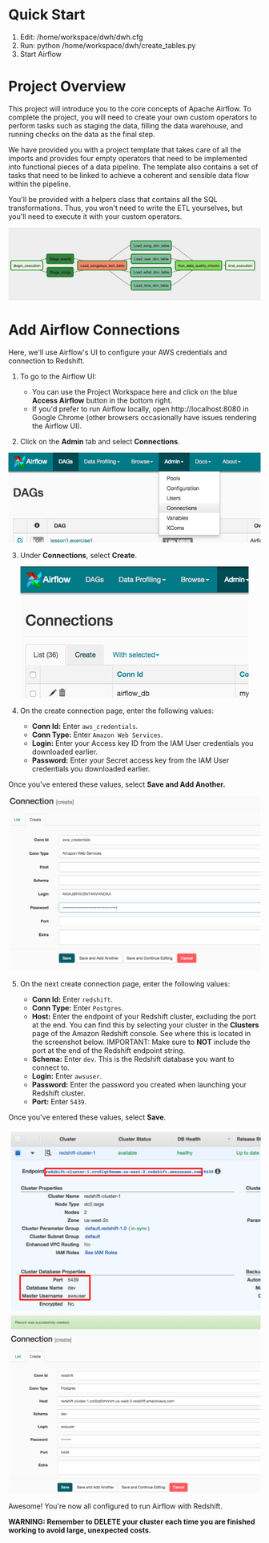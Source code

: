 # Quick Start
1. Edit: /home/workspace/dwh/dwh.cfg
2. Run: python /home/workspace/dwh/create_tables.py
3. Start Airflow

# Project Overview
This project will introduce you to the core concepts of Apache Airflow. To complete the project, you will need to create your own custom operators to perform tasks such as staging the data, filling the data warehouse, and running checks on the data as the final step.

We have provided you with a project template that takes care of all the imports and provides four empty operators that need to be implemented into functional pieces of a data pipeline. The template also contains a set of tasks that need to be linked to achieve a coherent and sensible data flow within the pipeline.

You'll be provided with a helpers class that contains all the SQL transformations. Thus, you won't need to write the ETL yourselves, but you'll need to execute it with your custom operators.

<p align="center">
  <img src="/images/example-dag.png" alt="Example Dag"/>
</p>

# Add Airflow Connections
Here, we'll use Airflow's UI to configure your AWS credentials and connection to Redshift.

1. To go to the Airflow UI:
    * You can use the Project Workspace here and click on the blue **Access Airflow** button in the bottom right.
    * If you'd prefer to run Airflow locally, open http://localhost:8080 in Google Chrome (other browsers occasionally have issues rendering the Airflow UI).

2. Click on the **Admin** tab and select **Connections**.

<p align="center">
  <img src="/images/admin-connections.png" alt="Admin Connections"/>
</p>


3. Under **Connections**, select **Create**.

<p align="center">
  <img src="/images/create-connection.png" alt="Create Connection"/>
</p>

4. On the create connection page, enter the following values:

    * **Conn Id:** Enter `aws_credentials`.  
    * **Conn Type:** Enter `Amazon Web Services`.  
    * **Login:** Enter your Access key ID from the IAM User credentials you downloaded earlier.  
    * **Password:** Enter your Secret access key from the IAM User credentials you downloaded earlier.  

Once you've entered these values, select **Save and Add Another.**

<p align="center">
  <img src="/images/connection-aws-credentials.png" alt="Connection AWS Credentials"/>
</p>

5. On the next create connection page, enter the following values:

    * **Conn Id:** Enter `redshift`.  
    * **Conn Type:** Enter `Postgres`.  
    * **Host:** Enter the endpoint of your Redshift cluster, excluding the port at the end. You can find this by selecting your cluster in the **Clusters** page of the Amazon Redshift console. See where this is located in the screenshot below. IMPORTANT: Make sure to **NOT** include the port at the end of the Redshift endpoint string.  
    * **Schema:** Enter `dev`. This is the Redshift database you want to connect to.  
    * **Login:** Enter `awsuser`.  
    * **Password:** Enter the password you created when launching your Redshift cluster.  
    * **Port:** Enter `5439`.  

Once you've entered these values, select **Save**.  

<p align="center">
   <img src="/images/cluster-details.png" alt="Cluster Details"/>
   <img src="/images/connection-redshift.png" alt="Connect Redshift"/>
</p>

Awesome! You're now all configured to run Airflow with Redshift.

**WARNING: Remember to DELETE your cluster each time you are finished working to avoid large, unexpected costs.**
